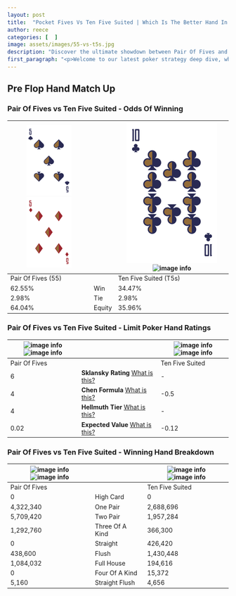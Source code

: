 ```yaml
---
layout: post
title:  "Pocket Fives Vs Ten Five Suited | Which Is The Better Hand In Poker? A Complete Guide"
author: reece
categories: [  ]
image: assets/images/55-vs-t5s.jpg
description: "Discover the ultimate showdown between Pair Of Fives and Ten Five Suited in poker! Uncover the odds, strategies, and scenarios where one hand triumphs over the other. Get ready to up your poker game with this thrilling analysis."
first_paragraph: "<p>Welcome to our latest poker strategy deep dive, where we're pitting two distinct hands against each other in a high-stakes showdown: Pair Of Fives vs Ten Five Suited.</p><p>In the dynamic world of poker, every decision counts, and knowing which hand holds the upper hand is key to your success at the table.</p><p>In this article, we'll dissect these two hands, explore the scenarios where one dominates the other, and equip you with the knowledge to make strategic choices that can tip the odds in your favor.</p><p>Get ready to unravel the intriguing dynamics of these poker hands and elevate your game to new heights.</p>"
---
```




[comment]: # (sp0)

## Pre Flop Hand Match Up

<div class="table hand-ratings" markdown="1"> 



### Pair Of Fives vs Ten Five Suited - Odds Of Winning


    
| ![image info](assets/images/hand1/5.png) ![image info](assets/images/hand1/5o.png) |  | ![image info](assets/images/hand2/T.png) ![image info](assets/images/hand2/5s.png) |
| -------- | -------- | -------- |
| Pair Of Fives (55) |  | Ten Five Suited (T5s) |
| 62.55% | Win | 34.47% |
| 2.98% | Tie | 2.98% |
| 64.04% | Equity | 35.96% |




[comment]: # (sp1)



### Pair Of Fives vs Ten Five Suited - Limit Poker Hand Ratings


    
| ![image info](https://www.riverpairs.com/assets/images/hand1/5.png) ![image info](https://www.riverpairs.com/assets/images/hand1/5o.png) |  | ![image info](https://www.riverpairs.com/assets/images/hand2/T.png) ![image info](https://www.riverpairs.com/assets/images/hand2/5s.png) |
| -------- | -------- | -------- |
| Pair Of Fives |  | Ten Five Suited |
| 6 | **Sklansky Rating** [What is this?](/sklansky-rating-explained) | - |
| 4 | **Chen Formula** [What is this?](/chen-formula-explained) | -0.5 |
| 4 | **Hellmuth Tier** [What is this?](/Hellmuth-tier-explained) | - |
| 0.02 | **Expected Value** [What is this?](/expected-value-explained) | -0.12 |




[comment]: # (sp2)



### Pair Of Fives vs Ten Five Suited - Winning Hand Breakdown


    
| ![image info](https://www.riverpairs.com/assets/images/hand1/5.png) ![image info](https://www.riverpairs.com/assets/images/hand1/5o.png) |  | ![image info](https://www.riverpairs.com/assets/images/hand2/T.png) ![image info](https://www.riverpairs.com/assets/images/hand2/5s.png) |
| -------- | -------- | -------- |
| Pair Of Fives |  | Ten Five Suited |
| 0 | High Card | 0 |
| 4,322,340 | One Pair | 2,688,696 |
| 5,709,420 | Two Pair | 1,957,284 |
| 1,292,760 | Three Of A Kind | 366,300 |
| 0 | Straight | 426,420 |
| 438,600 | Flush | 1,430,448 |
| 1,084,032 | Full House | 194,616 |
| 0 | Four Of A Kind | 15,372 |
| 5,160 | Straight Flush | 4,656 |




[comment]: # (sp3)



</div>

[comment]: # (sp4)



[comment]: # (sp5)

